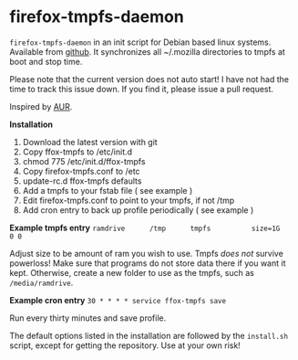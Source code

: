 # firefox-tmpfs-daemon

`firefox-tmpfs-daemon` in an init script for Debian based linux systems. Available from [github](http://github.com/srathbun/firefox-tmpfs-daemon). It synchronizes all ~/.mozilla directories to tmpfs at boot and stop time.

Please note that the current version does not auto start! I have not had the time to track this issue down. If you find it, please issue a pull request. 

Inspired by [AUR](https://aur.archlinux.org/packages.php?ID=48746).

**Installation**

1. Download the latest version with git
2. Copy ffox-tmpfs to /etc/init.d
3. chmod 775 /etc/init.d/ffox-tmpfs
4. Copy firefox-tmpfs.conf to /etc
5. update-rc.d ffox-tmpfs defaults
6. Add a tmpfs to your fstab file ( see example )
7. Edit firefox-tmpfs.conf to point to your tmpfs, if not /tmp
8. Add cron entry to back up profile periodically ( see example )

**Example tmpfs entry**
`ramdrive      /tmp      tmpfs          size=1G             0 0`

Adjust size to be amount of ram you wish to use. Tmpfs *does not* survive powerloss! Make sure that programs do not store data there if you want it kept. Otherwise, create a new folder to use as the tmpfs, such as `/media/ramdrive`.

**Example cron entry**
`30 * * * * service ffox-tmpfs save`

Run every thirty minutes and save profile.

The default options listed in the installation are followed by the `install.sh` script, except for getting the repository. Use at your own risk!
